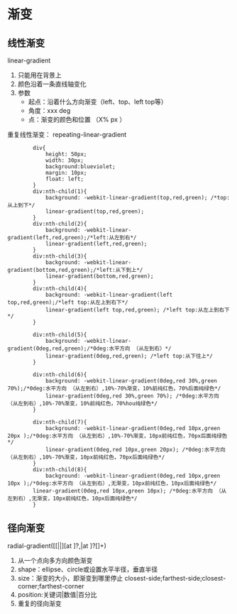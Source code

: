 # 渐变
## 线性渐变
linear-gradient
1. 只能用在背景上
2. 颜色沿着一条直线轴变化
3. 参数
   - 起点：沿着什么方向渐变（left、top、left top等）
   - 角度：xxx deg
   - 点：渐变的颜色和位置 （X% px ）

 重复线性渐变：
 repeating-linear-gradient

```
        div{
            height: 50px;
            width: 30px;
            background:blueviolet;
            margin: 10px;
            float: left;
        }
        div:nth-child(1){
            background: -webkit-linear-gradient(top,red,green); /*top:从上到下*/
            linear-gradient(top,red,green);
        }
        div:nth-child(2){
            background: -webkit-linear-gradient(left,red,green);/*left:从左到右*/
            linear-gradient(left,red,green);
        }
        div:nth-child(3){
            background: -webkit-linear-gradient(bottom,red,green);/*left:从下到上*/
            linear-gradient(bottom,red,green);
        }
        div:nth-child(4){
            background: -webkit-linear-gradient(left top,red,green);/*left top:从左上到右下*/
            linear-gradient(left top,red,green); /*left top:从左上到右下*/
        }

        div:nth-child(5){
            background: -webkit-linear-gradient(0deg,red,green);/*0deg:水平方向 （从左到右）*/
            linear-gradient(0deg,red,green); /*left top:从下往上*/
        }

        div:nth-child(6){
            background: -webkit-linear-gradient(0deg,red 30%,green 70%);/*0deg:水平方向 （从左到右）,10%-70%渐变，10%前纯红色，70%后面纯绿色*/
            linear-gradient(0deg,red 30%,green 70%); /*0deg:水平方向 （从左到右）,10%-70%渐变，10%前纯红色，70%hou纯绿色*/
        }

        div:nth-child(7){
            background: -webkit-linear-gradient(0deg,red 10px,green 20px );/*0deg:水平方向 （从左到右）,10%-70%渐变，10px前纯红色，70px后面纯绿色*/
            linear-gradient(0deg,red 10px,green 20px); /*0deg:水平方向 （从左到右）,10%-70%渐变，10px前纯红色，70px后面纯绿色*/
        }
        div:nth-child(8){
            background: -webkit-linear-gradient(0deg,red 10px,green 10px );/*0deg:水平方向 （从左到右）,无渐变，10px前纯红色，10px后面纯绿色*/
        linear-gradient(0deg,red 10px,green 10px); /*0deg:水平方向 （从左到右）,无渐变，10px前纯红色，10px后面纯绿色*/
        }
```
## 径向渐变
radial-gradient([[<shape>||<size>][at <position>]?,|at <position>]?<color-stop>[<color-stop>]+)
1. 从一个点向多方向颜色渐变
2. shape：ellipse、circle或设置水平半径，垂直半径
3. size：渐变的大小，即渐变到哪里停止
   closest-side;farthest-side;closest-corner;farthest-corner
4. position:关键词|数值|百分比
5. 重复的径向渐变





